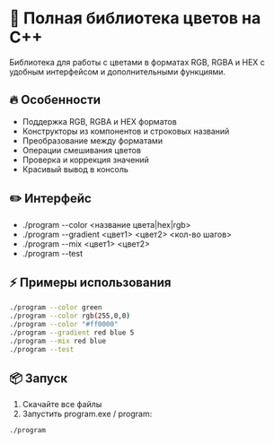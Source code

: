 # 🌈 Полная библиотека цветов на C++

Библиотека для работы с цветами в форматах RGB, RGBA и HEX с удобным интерфейсом и дополнительными функциями.

## 🔥 Особенности

- Поддержка RGB, RGBA и HEX форматов
- Конструкторы из компонентов и строковых названий
- Преобразование между форматами
- Операции смешивания цветов
- Проверка и коррекция значений
- Красивый вывод в консоль

## ✏️ Интерфейс
- ./program --color <название цвета|hex|rgb>
- ./program --gradient <цвет1> <цвет2> <кол-во шагов>
- ./program --mix <цвет1> <цвет2>
- ./program --test

## ⚡️ Примеры использования
```bash
./program --color green
./program --color rgb(255,0,0)
./program --color "#ff0000"
./program --gradient red blue 5
./program --mix red blue
./program --test
```
## 📦 Запуск

1. Скачайте все файлы
2. Запустить program.exe / program:
   
```bash
./program
